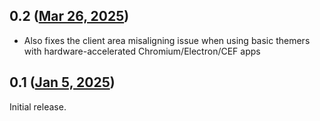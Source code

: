 ## 0.2 ([Mar 26, 2025](https://github.com/ramensoftware/windhawk-mods/blob/bc02464989ea03e9667f17108cdc965537fc9047/mods/chromium-ncpaint-fix.wh.cpp))

* Also fixes the client area misaligning issue when using basic themers with hardware-accelerated Chromium/Electron/CEF apps

## 0.1 ([Jan 5, 2025](https://github.com/ramensoftware/windhawk-mods/blob/88b6b51a5fd5a4646173f127b087231380292e1a/mods/chromium-ncpaint-fix.wh.cpp))

Initial release.
